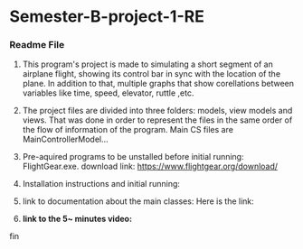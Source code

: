 # Semester-B-project-1-RE
### Readme File

1. This program's project is made to simulating a short segment of an airplane flight, showing its control bar in sync with the location of the plane. In addition to that, multiple graphs that show corellations between variables like time, speed, elevator, ruttle ,etc.

2. The project files are divided into three folders: models, view models and views. That was done in order to represent the files in the same order of the flow of information of the program. Main CS files are MainControllerModel... 
   
3. Pre-aquired programs to be unstalled before initial running: FlightGear.exe. download link: https://www.flightgear.org/download/

4. Installation instructions and initial running: 

5. link to documentation about the main classes: Here is the link:

6. **link to the 5~ minutes video:**
<add link here>

fin
